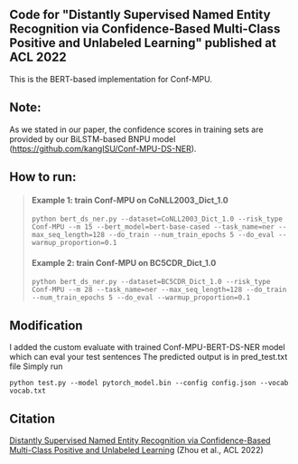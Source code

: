## Code for "Distantly Supervised Named Entity Recognition via Confidence-Based Multi-Class Positive and Unlabeled Learning" published at ACL 2022
This is the BERT-based implementation for Conf-MPU.

## Note:
As we stated in our paper, the confidence scores in training sets are provided by our BiLSTM-based BNPU model (https://github.com/kangISU/Conf-MPU-DS-NER).

## How to run:
> #### Example 1: train Conf-MPU on CoNLL2003_Dict_1.0
> ```
> python bert_ds_ner.py --dataset=CoNLL2003_Dict_1.0 --risk_type Conf-MPU --m 15 --bert_model=bert-base-cased --task_name=ner --max_seq_length=128 --do_train --num_train_epochs 5 --do_eval --warmup_proportion=0.1
> ```
> #### Example 2: train Conf-MPU on BC5CDR_Dict_1.0
> ```
> python bert_ds_ner.py --dataset=BC5CDR_Dict_1.0 --risk_type Conf-MPU --m 28 --task_name=ner --max_seq_length=128 --do_train --num_train_epochs 5 --do_eval --warmup_proportion=0.1
> ```
## Modification
I added the custom evaluate with trained Conf-MPU-BERT-DS-NER model which can eval your test sentences
The predicted output is in pred_test.txt file
Simply run 
```
python test.py --model pytorch_model.bin --config config.json --vocab vocab.txt
```
## Citation
[Distantly Supervised Named Entity Recognition via Confidence-Based Multi-Class Positive and Unlabeled Learning](https://aclanthology.org/2022.acl-long.498) (Zhou et al., ACL 2022)

